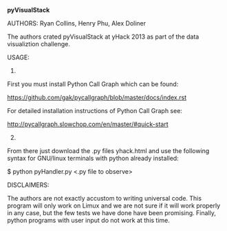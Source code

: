 **pyVisualStack**

AUTHORS: Ryan Collins, Henry Phu, Alex Doliner 

The authors crated pyVisualStack at yHack 2013 as part of the data 
visualiztion challenge. 

USAGE:

1)
First you must install Python Call Graph which can be found: 

https://github.com/gak/pycallgraph/blob/master/docs/index.rst

For detailed installation instructions of Python Call Graph see:

http://pycallgraph.slowchop.com/en/master/#quick-start

2)
From there just download the .py files yhack.html and use the following 
syntax for GNU/linux terminals with python already installed:

$ python pyHandler.py <.py file to observe> 

DISCLAIMERS:

The authors are not exactly accustom to writing universal code. This 
program will only work on Limux and we are not sure if it will work 
properly in any case, but the few tests we have done have been 
promising. Finally, python programs with user input do not work at this
time. 


